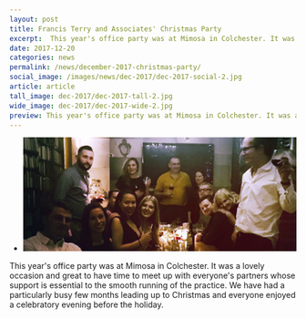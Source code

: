 ```yaml
---
layout: post
title: Francis Terry and Associates' Christmas Party
excerpt:  This year's office party was at Mimosa in Colchester. It was a lovely occasion and great to have time to meet up with everyone's partners whose support is essential to the smooth running of the practice.
date: 2017-12-20
categories: news
permalink: /news/december-2017-christmas-party/
social_image: /images/news/dec-2017/dec-2017-social-2.jpg
article: article
tall_image: dec-2017/dec-2017-tall-2.jpg
wide_image: dec-2017/dec-2017-wide-2.jpg
preview: This year's office party was at Mimosa in Colchester. It was a lovely occasion and great to have time to meet up with everyone's partners whose support is essential to the smooth running of the practice.
---
```

<ul class="list">
	<li class="full">
		<a class="fancybox" rel="group" href="/images/news/dec-2017/xmas-photo.jpg" title="{{ post.title }}">
			<img src="/images/news/dec-2017/thumbs/xmas-photo.jpg" alt="{{ post.title }}">
		</a>
	</li>
</ul>
<p>
	This year's office party was at Mimosa in Colchester. It was a lovely occasion and great to have time to meet up with everyone's partners whose support is essential to the smooth running of the practice. We have had a particularly busy few months leading up to Christmas and everyone enjoyed a celebratory evening before the holiday.
</p>
